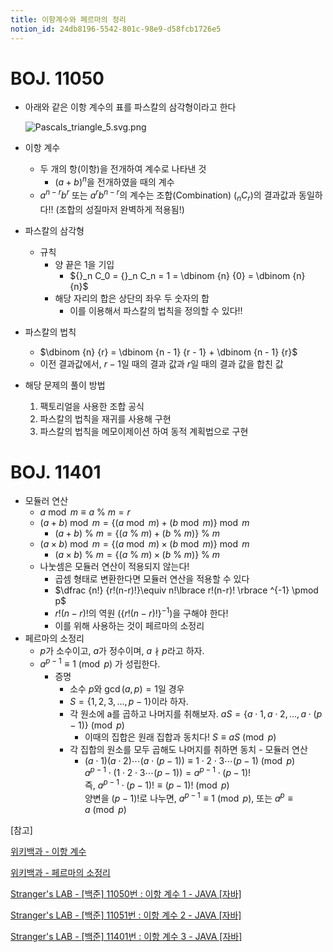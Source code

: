 ```yaml
---
title: 이항계수와 페르마의 정리
notion_id: 24db8196-5542-801c-98e9-d58fcb1726e5
---
```

  
# BOJ. 11050  
  
- 아래와 같은 이항 계수의 표를 파스칼의 삼각형이라고 한다  
  
    ![Pascals_triangle_5.svg.png](https://prod-files-secure.s3.us-west-2.amazonaws.com/ee9cb3f6-9bac-463c-ac07-0442097183e8/67dbf580-7a07-485d-ae36-3de4a6a96e17/Pascals_triangle_5.svg.png?X-Amz-Algorithm=AWS4-HMAC-SHA256&X-Amz-Content-Sha256=UNSIGNED-PAYLOAD&X-Amz-Credential=ASIAZI2LB4663IEBPIOA%2F20251016%2Fus-west-2%2Fs3%2Faws4_request&X-Amz-Date=20251016T011546Z&X-Amz-Expires=3600&X-Amz-Security-Token=IQoJb3JpZ2luX2VjENj%2F%2F%2F%2F%2F%2F%2F%2F%2F%2FwEaCXVzLXdlc3QtMiJHMEUCIQCd%2F2KRbvi82CRESEbG2TH5KWP9QqYJBioP8DOXQ5gT%2BQIgLsskCIyO374lPvTaFGBM4%2BnVkykm%2F68wZLYd2yzKYIsqiAQIgf%2F%2F%2F%2F%2F%2F%2F%2F%2F%2FARAAGgw2Mzc0MjMxODM4MDUiDI8JXuYWqxo4G%2FDkoSrcA3CKpA%2F9HYw9FfpTTNbs2COy0XQ%2FHiFd0zXHIN3LaQ7kTdbQEPFfm%2BwDqPJixBfNkn8WAp2c9hjaQlsDi951y3vS80Xpt0kC%2FATp1FiaTmOl2BlD3VRslXW7ii5Gb7nBAKkQ%2FHjxl%2FX6ooeFQSgvqjhYNFs184FDuePI8dlBAseIYBPkRF0DfFwE1XoqOBR6CAEA%2B%2BJAIr%2BTm3vZYFDgA%2B71RVgy%2F9gonMW9NazGhNNQfl9MMsciRaipK0wGK6Sm6jyKVlNQdwBkGp5R0OnBxXRuFyrhYM%2BLcFkQqnUlMRIlYEzzTfjcinAH82mtSaYjguHP2Q6ZtYVXpY1KhiUGxn4XtIXKKar0jFZH8JWljzfUyh22ffB9ZL%2FN6NORKnCq1V75W7CZ77diDrs0SRan4zSwt1N%2Bwhn3ytqMRVbH%2BiPhqut7oDiOOW%2BNpKsmpnOdzIX1dJbqQ3%2FKAL5dcTAuIB%2BkvaODKx%2BZAclw7lZfUFDUi3TKorTLZvUMFecvm0FQnoLnFahSSujQlDb%2Bh5w4AqEbIoUn1mRAcnNTg8g5VxEkjbyYlnxJkj0ourmbFXYsWe4PNeh53Cc3%2Bt3mwHbm17Hn8TKaV4Mhu5dn%2BEn9s%2FOxAdC3%2BOpMXr70MrDmMNLvwMcGOqUBNb4lPMIrWS8eUf9nC4rwTSIGSkx5CrgftlpUa2ApCNYGCyd6t3XVsy8DknYJyyLvnI3B2F5cskAL9GrAT%2Fzg7AYCoMv7fgdT1VCuV15IbooI%2Bo8RRpUrABf1y6wjKKmztRZfJuCedr8SrLy8n3Gz4DtTROH2DB35Pb3uQjoBtMq2nt2TNFFzPvhOTOp4%2F%2FmAWQUSATRBnwR3h3%2B%2BsFLp1uV5PaJw&X-Amz-Signature=c2af49052b7d93a9935bfffadffb5b544c26281db889373cbf4b8c82b6ed3941&X-Amz-SignedHeaders=host&x-amz-checksum-mode=ENABLED&x-id=GetObject)  
  
- 이항 계수  
    - 두 개의 항(이항)을 전개하여 계수로 나타낸 것  
        - $(a+b)^n$을 전개하였을 때의 계수  
    - $a^{n-r}b^r$ 또는 $a^rb^{n-r}$의 계수는 조합(Combination) (${}_nC_r$)의 결과값과 동일하다!! (조합의 성질마저 완벽하게 적용됨!)  
- 파스칼의 삼각형  
    - 규칙  
        - 양 끝은 1을 기입  
            - ${}_n C_0 = {}_n C_n = 1 = \dbinom {n} {0} = \dbinom {n} {n}$  
        - 해당 자리의 합은 상단의 좌우 두 숫자의 합  
            - 이를 이용해서 파스칼의 법칙을 정의할 수 있다!!  
- 파스칼의 법칙  
    - $\dbinom {n} {r} = \dbinom {n - 1} {r  - 1} + \dbinom {n - 1} {r}$  
    - 이전 결과값에서, $r-1$일 때의 결과 값과 $r$일 때의 결과 값을 합친 값  
- 해당 문제의 풀이 방법  
    1. 팩토리얼을 사용한 조합 공식  
    2. 파스칼의 법칙을 재귀를 사용해 구현  
    3. 파스칼의 법칙을 메모이제이션 하여 동적 계획법으로 구현  
  
# BOJ. 11401  
  
- 모듈러 연산  
    - $a \bmod m \equiv a \ \% \ m = r$  
    - $(a + b) \bmod m = \lbrace (a \bmod m) + (b \bmod m) \rbrace \bmod m$  
        - $(a + b) \ \% \ m = \lbrace (a \ \% \ m) + (b \ \% \ m) \rbrace \ \% \ m$  
    - $(a \times b) \bmod m = \lbrace (a \bmod m) \times (b \bmod m) \rbrace \bmod m$  
        - $(a \times b) \ \% \ m = \lbrace (a \ \% \ m) \times (b \ \% \ m) \rbrace \ \% \ m$  
    - 나눗셈은 모듈러 연산이 적용되지 않는다!  
        - 곱셈 형태로 변환한다면 모듈러 연산을 적용할 수 있다  
        - $\dfrac {n!} {r!(n-r)!}\equiv n!\lbrace r!(n-r)! \rbrace ^{-1} \pmod p$  
        - $r!(n-r)!$의 역원 ($\lbrace r!(n-r)! \rbrace ^ {-1}$)을 구해야 한다!  
        - 이를 위해 사용하는 것이 페르마의 소정리  
- 페르마의 소정리  
    - $p$가 소수이고, $a$가 정수이며,  $a \nmid p$라고 하자.  
    - $a^{p-1} \equiv 1 \pmod p$ 가 성립한다.  
        - 증명  
            - 소수 $p$와 $\gcd(a, p) = 1$일 경우  
            - $S = \lbrace 1,2,3,\dots, p-1 \rbrace$이라 하자.  
            - 각 원소에 a를 곱하고 나머지를 취해보자. $aS = \lbrace a \cdot 1, a \cdot 2, \dots, a \cdot (p-1) \rbrace \pmod p$  
                - 이때의 집합은 원래 집합과 동치다! $S \equiv aS \pmod p$  
            - 각 집합의 원소를 모두 곱해도 나머지를 취하면 동치 - 모듈러 연산  
                - $(a \cdot 1)(a \cdot 2) \cdots(a \cdot (p-1)) \equiv 1 \cdot 2 \cdot 3 \cdots (p-1) \pmod p$   
                $a^{p-1} \cdot (1 \cdot 2 \cdot 3 \cdots (p-1)) = a^{p-1} \cdot (p-1)!$   
                즉, $a^{p-1} \cdot (p-1)! \equiv (p-1)! \pmod p$  
                양변을 $(p-1)!$로 나누면, $a^{p-1} \equiv 1 \pmod p$, 또는 $a^p \equiv a \pmod p$  
  
[참고]  
  
  
[위키백과 - 이항 계수](https://ko.wikipedia.org/wiki/%EC%9D%B4%ED%95%AD_%EA%B3%84%EC%88%98)  
  
  
[위키백과 - 페르마의 소정리](https://ko.wikipedia.org/wiki/%ED%8E%98%EB%A5%B4%EB%A7%88%EC%9D%98_%EC%86%8C%EC%A0%95%EB%A6%AC)  
  
  
[Stranger's LAB - [백준] 11050번 : 이항 계수 1 - JAVA [자바]](https://st-lab.tistory.com/159)  
  
  
[Stranger's LAB - [백준] 11051번 : 이항 계수 2 - JAVA [자바]](https://st-lab.tistory.com/162)  
  
  
[Stranger's LAB - [백준] 11401번 : 이항 계수 3 - JAVA [자바]](https://st-lab.tistory.com/241)  
  
